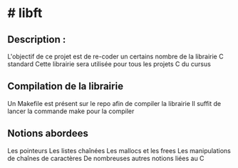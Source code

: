 <h1># libft

<h2>Description :</h2>
L'objectif de ce projet est de re-coder un certains nombre de la librairie C standard
Cette librairie sera utilisée pour tous les projets C du cursus

<h2>Compilation de la librairie</h2>
Un Makefile est présent sur le repo afin de compiler la librairie
Il suffit de lancer la commande make pour la compiler

<h2>Notions abordees</h2>
Les pointeurs
Les listes chaînées
Les mallocs et les frees
Les manipulations de chaînes de caractères
De nombreuses autres notions liées au C
